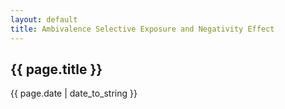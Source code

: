 ```yaml
---
layout: default
title: Ambivalence Selective Exposure and Negativity Effect
---
```

<h2>{{ page.title }}</h2>

<p>{{ page.date | date_to_string }}</p>

<p><object classid="clsid:CA8A9780-280D-11CF-A24D-444553540000" width="1000" height="1200" border="0">  
    <param name="_Version" value="65539">  
    <param name="_ExtentX" value="20108">  
    <param name="_ExtentY" value="10866">  
    <param name="_StockProps" value="0">  
    <param name="SRC" value="/docs/2016-05-01-Ambivalence-Selective-Exposure-and-Negativity-Effect-AMBIVALENCE-SELECTIVE-EXPOSURE-AND-NEGATIVITY-EFFECT.pdf">  
    <object data="/docs/2016-05-01-Ambivalence-Selective-Exposure-and-Negativity-Effect-AMBIVALENCE-SELECTIVE-EXPOSURE-AND-NEGATIVITY-EFFECT.pdf" type="application/pdf" width="1000" height="1200">   
    </object>  
</object> </p>
